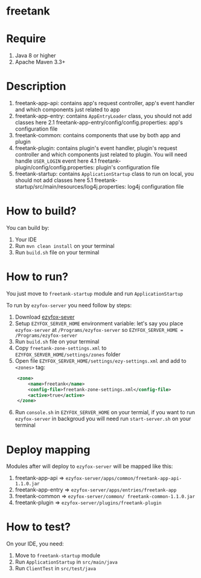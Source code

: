 # freetank

# Require

1. Java 8 or higher
2. Apache Maven 3.3+

# Description
1. freetank-app-api: contains app's request controller, app's event handler and which components just related to app
2. freetank-app-entry: contains `AppEntryLoader` class, you should not add classes here
2.1 freetank-app-entry/config/config.properties: app's configuration file
3. freetank-common: contains components that use by both app and plugin
4. freetank-plugin: contains plugin's event handler, plugin's request controller and which components just related to plugin. You will need handle `USER_LOGIN` event here
4.1 freetank-plugin/config/config.properties: plugin's configuration file
5. freetank-startup: contains `ApplicationStartup` class to run on local, you should not add classes here
5.1 freetank-startup/src/main/resources/log4j.properties: log4j configuration file

# How to build?

You can build by:
1. Your IDE
2. Run `mvn clean install` on your terminal
3. Run `build.sh` file on your terminal

# How to run?


You just move to `freetank-startup` module and run `ApplicationStartup`


To run by `ezyfox-server` you need follow by steps:
1. Download [ezyfox-sever](https://resources.tvd12.com/)
2. Setup `EZYFOX_SERVER_HOME` environment variable: let's say you place `ezyfox-server` at `/Programs/ezyfox-server` so `EZYFOX_SERVER_HOME = /Programs/ezyfox-server`
3. Run `build.sh` file on your terminal
4. Copy `freetank-zone-settings.xml` to `EZYFOX_SERVER_HOME/settings/zones` folder
5. Open file `EZYFOX_SERVER_HOME/settings/ezy-settings.xml` and add to `<zones>` tag:
```xml
    <zone>
		<name>freetank</name>
		<config-file>freetank-zone-settings.xml</config-file>
		<active>true</active>
	</zone>
```
6. Run `console.sh` in `EZYFOX_SERVER_HOME` on your termial, if you want to run `ezyfox-server` in backgroud you will need run `start-server.sh` on your terminal

# Deploy mapping
Modules after will deploy to `ezyfox-server` will be mapped like this:
1. freetank-app-api => `ezyfox-server/apps/common/freetank-app-api-1.1.0.jar`
2. freetank-app-entry => `ezyfox-server/apps/entries/freetank-app`
3. freetank-common => `ezyfox-server/common/ freetank-common-1.1.0.jar`
4. freetank-plugin => `ezyfox-server/plugins/freetank-plugin`

# How to test?

On your IDE, you need:
1. Move to `freetank-startup` module 
2. Run `ApplicationStartup` in `src/main/java`
3. Run `ClientTest` in `src/test/java`